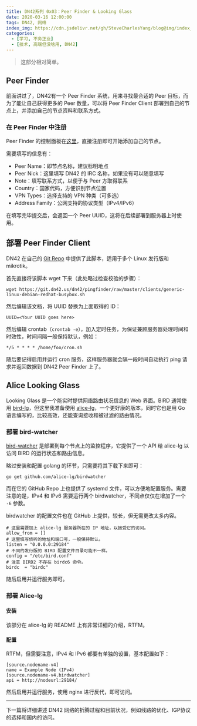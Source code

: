 ```yaml
---
title: DN42系列 0x03：Peer Finder & Looking Glass
date: 2020-03-16 12:00:00
tags: DN42, 网络
index_img: https://cdn.jsdelivr.net/gh/SteveCharlesYang/blog@img/index_img/dn42-0x03.png
categories:
  - [学习, 不务正业]
  - [技术, 高端但没啥用, DN42]
---
```


> 这部分相对简单。

## Peer Finder

前面讲过了，DN42有一个 Peer Finder 系统，用来寻找最合适的 Peer 目标，而为了能让自己获得更多的 Peer 数量，可以将 Peer Finder Client 部署到自己的节点上，并添加自己的节点资料和联系方式。

### 在 Peer Finder 中注册

Peer Finder 的控制面板在[这里](https://util.sour.is/peer)，直接注册即可开始添加自己的节点。

需要填写的信息有：

- Peer Name：即节点名称，建议标明地点
- Peer Nick：这里填写 DN42 的 IRC 名称，如果没有可以随意填写
- Note：填写联系方式，以便于与 Peer 方取得联系
- Country：国家代码，方便识别节点位置
- VPN Types：选择支持的 VPN 种类（可多选）
- Address Family：公网支持的协议类型（IPv4/IPv6）

在填写完毕提交后，会返回一个 Peer UUID，这将在后续部署到服务器上时使用。

## 部署 Peer Finder Client

DN42 在自己的 [Git Repo](https://git.dn42.us/dn42/pingfinder/src/master/clients) 中提供了此脚本，适用于多个 Linux 发行版和 mikrotik。

首先直接将该脚本 wget 下来（此处略过检查校验的步骤）：

```
wget https://git.dn42.us/dn42/pingfinder/raw/master/clients/generic-linux-debian-redhat-busybox.sh
```

然后编辑该文档，将 UUID 替换为上面取得的 ID：

```
UUID=<Your UUID goes here>
```

然后编辑 crontab（`crontab -e`），加入定时任务，为保证兼顾服务器处理时间和时效性，时间间隔一般保持默认，例如：

```
*/5 * * * * /home/foo/cron.sh
```

随后要记得启用并运行 cron 服务，这样服务器就会隔一段时间自动执行 ping 请求并返回数据到 DN42 Peer Finder 上了。

## Alice Looking Glass

Looking Glass 是一个能实时提供网络路由状况信息的 Web 界面。BIRD 通常使用 [bird-lg](https://github.com/alice-lg/alice-lg)，但这里我准备使用 [alice-lg](https://github.com/alice-lg/alice-lg)，一个更好康的版本，同时它也是用 Go 语言编写的，比较高效，还能查询接收和被过滤的路由情况。

### 部署 bird-watcher

[bird-watcher](https://github.com/alice-lg/birdwatcher) 是部署到每个节点上的监控程序，它提供了一个 API 给 alice-lg 以访问 BIRD 的运行状态和路由信息。

略过安装和配置 golang 的环节，只需要将其下载下来即可：

```
go get github.com/alice-lg/birdwatcher
```

而在它的 GitHub Repo 上也提供了 systemd 文件，可以方便地配置服务。需要注意的是，IPv4 和 IPv6 需要运行两个 birdwatcher，不同点仅仅在增加了一个 `-6` 参数。

birdwatcher 的配置文件也在 GitHub 上提供，较长，但无需更改太多内容。

```
# 这里需要加上 alice-lg 服务器所在的 IP 地址，以接受它的访问。
allow_from = []
# 这里填写侦听的地址和端口号，一般保持默认。
listen = "0.0.0.0:29184"
# 不同的发行版的 BIRD 配置文件目录可能不一样。
config = "/etc/bird.conf"
# 注意 BIRD2 不存在 birdc6 命令。
birdc  = "birdc"
```

随后启用并运行服务即可。

### 部署 Alice-lg

#### 安装

该部分在 alice-lg 的 README 上有非常详细的介绍，RTFM。

#### 配置

RTFM，但需要注意，IPv4 和 IPv6 都要有单独的设置，基本配置如下：

```
[source.nodename-v4]
name = Example Node (IPv4)
[source.nodename-v4.birdwatcher]
api = http://nodeurl:29184/
```

然后启用并运行服务，使用 nginx 进行反代，即可访问。

---

下一篇将详细讲述 DN42 网络的折腾过程和目前状况，例如线路的优化、IGP协议的选择和国内的访问。


